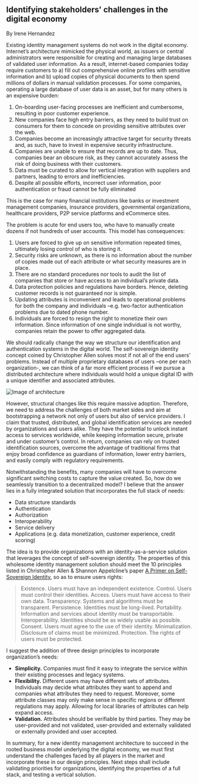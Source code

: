 ## Identifying stakeholders' challenges in the digital economy
By Irene Hernandez

Existing identity management systems do not work in the digital economy. Internet’s architecture mimicked the physical world, as issuers or central administrators were responsible for creating and managing large databases of validated user information. As a result, internet-based companies today require customers to a) fill out comprehensive online profiles with sensitive information and b) upload copies of physical documents to then spend millions of dollars in manual validation processes. For some companies, operating a large database of user data is an asset, but for many others is an expensive burden:
1. On-boarding user-facing processes are inefficient and cumbersome, resulting in poor customer experience.
2. New companies face high entry barriers, as they need to build trust on consumers for them to concede on providing sensitive attributes over the web.
3. Companies become an increasingly attractive target for security threats and, as such, have to invest in expensive security infrastructure.
4. Companies are unable to ensure that records are up to date. Thus, companies bear an obscure risk, as they cannot accurately assess the risk of doing business with their customers. 
5. Data must be curated to allow for vertical integration with suppliers and partners, leading to errors and inefficiencies.
6. Despite all possible efforts, incorrect user information, poor authentication or fraud cannot be fully eliminated

This is the case for many financial institutions like banks or investment management companies, insurance providers, governmental organizations, healthcare providers, P2P service platforms and eCommerce sites.

The problem is acute for end users too, who have to manually create dozens if not hundreds of user accounts. This model has consequences: 
1. Users are forced to give up on sensitive information repeated times, ultimately losing control of who is storing it. 
2. Security risks are unknown, as there is no information about the number of copies made out of each attribute or what security measures are in place. 
3. There are no standard procedures nor tools to audit the list of companies that store or have access to an individual’s private data. 
4. Data protection policies and regulations have borders. Hence, deleting customer records is not guaranteed nor is simple. 
5. Updating attributes is inconvenient and leads to operational problems for both the company and individuals –e.g. two-factor authentication problems due to dated phone number. 
6. Individuals are forced to resign the right to monetize their own information. Since information of one single individual is not worthy, companies retain the power to offer aggregated data. 

We should radically change the way we structure our identification and authentication systems in the digital world. The self-sovereign identity concept coined by Christopher Allen solves most if not all of the end users’ problems. Instead of multiple proprietary databases of users –one per each organization-, we can think of a far more efficient process if we pursue a distributed architecture where individuals would hold a unique digital ID with a unique identifier and associated attributes.

![Image of architecture](https://github.com/irene-h/Gataca/blob/master/img_rep/architecture.png)

However, structural changes like this require massive adoption. Therefore, we need to address the challenges of both market sides and aim at bootstrapping a network not only of users but also of service providers. I claim that trusted, distributed, and global identification services are needed by organizations and users alike. They have the potential to unlock instant access to services worldwide, while keeping information secure, private and under customer’s control. In return, companies can rely on trusted identification sources, overcome the advantage of traditional firms that enjoy broad confidence as guardians of information, lower entry barriers, and easily comply with regulatory requirements. 

Notwithstanding the benefits, many companies will have to overcome significant switching costs to capture the value created. So, how do we seamlessly transition to a decentralized model? I believe that the answer lies in a fully integrated solution that incorporates the full stack of needs:

- Data structure standards
- Authentication
- Authorization
- Interoperability
- Service delivery 
- Applications (e.g. data monetization, customer experience, credit scoring)

The idea is to provide organizations with an identity-as-a-service solution that leverages the concept of self-sovereign identity. The properties of this wholesome identity management solution should meet the 10 principles listed in Christopher Allen & Shannon Appelcline’s paper [A Primer on Self-Sovereign Identity](https://github.com/WebOfTrustInfo/rebooting-the-web-of-trust-fall2017/blob/master/topics-and-advance-readings/self-sovereign-identity-primer.md), so as to ensure users rights: 
> Existence. Users must have an independent existence. 
> Control. Users must control their identities. 
> Access. Users must have access to their own data. 
> Transparency. Systems and algorithms must be transparent. 
> Persistence. Identities must be long-lived. 
> Portability. Information and services about identity must be transportable. 
> Interoperability. Identities should be as widely usable as possible. 
> Consent. Users must agree to the use of their identity. 
> Minimalization. Disclosure of claims must be minimized. 
> Protection. The rights of users must be protected.

I suggest the addition of three design principles to incorporate organization’s needs:

- **Simplicity.** Companies must find it easy to integrate the service within their existing processes and legacy systems. 
- **Flexibility.** Different users may have different sets of attributes. Individuals may decide what attributes they want to append and companies what attributes they need to request. Moreover, some attribute classes may only make sense in specific regions or different regulations may apply. Allowing for local libraries of attributes can help expand access.
- **Validation.** Attributes should be verifiable by third parties. They may be user-provided and not validated, user-provided and externally validated or externally provided and user accepted. 

In summary, for a new identity management architecture to succeed in the rooted business model underlying the digital economy, we must first understand the challenges faced by all players in the market and incorporate these in our design principles. Next steps shall include validating priorities for organizations, identifying the properties of a full stack, and testing a vertical solution. 
